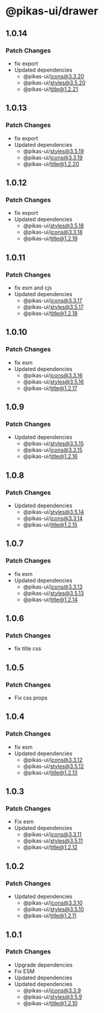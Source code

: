 # @pikas-ui/drawer

## 1.0.14

### Patch Changes

- fix export
- Updated dependencies
  - @pikas-ui/icons@3.3.20
  - @pikas-ui/styles@3.5.20
  - @pikas-ui/title@1.2.21

## 1.0.13

### Patch Changes

- fix export
- Updated dependencies
  - @pikas-ui/styles@3.5.19
  - @pikas-ui/icons@3.3.19
  - @pikas-ui/title@1.2.20

## 1.0.12

### Patch Changes

- fix export
- Updated dependencies
  - @pikas-ui/styles@3.5.18
  - @pikas-ui/icons@3.3.18
  - @pikas-ui/title@1.2.19

## 1.0.11

### Patch Changes

- fix esm and cjs
- Updated dependencies
  - @pikas-ui/icons@3.3.17
  - @pikas-ui/styles@3.5.17
  - @pikas-ui/title@1.2.18

## 1.0.10

### Patch Changes

- fix esm
- Updated dependencies
  - @pikas-ui/icons@3.3.16
  - @pikas-ui/styles@3.5.16
  - @pikas-ui/title@1.2.17

## 1.0.9

### Patch Changes

- Updated dependencies
  - @pikas-ui/styles@3.5.15
  - @pikas-ui/icons@3.3.15
  - @pikas-ui/title@1.2.16

## 1.0.8

### Patch Changes

- Updated dependencies
  - @pikas-ui/styles@3.5.14
  - @pikas-ui/icons@3.3.14
  - @pikas-ui/title@1.2.15

## 1.0.7

### Patch Changes

- fix esm
- Updated dependencies
  - @pikas-ui/icons@3.3.13
  - @pikas-ui/styles@3.5.13
  - @pikas-ui/title@1.2.14

## 1.0.6

### Patch Changes

- fix title css

## 1.0.5

### Patch Changes

- Fix css props

## 1.0.4

### Patch Changes

- fix esm
- Updated dependencies
  - @pikas-ui/icons@3.3.12
  - @pikas-ui/styles@3.5.12
  - @pikas-ui/title@1.2.13

## 1.0.3

### Patch Changes

- Fix esm
- Updated dependencies
  - @pikas-ui/icons@3.3.11
  - @pikas-ui/styles@3.5.11
  - @pikas-ui/title@1.2.12

## 1.0.2

### Patch Changes

- Updated dependencies
  - @pikas-ui/icons@3.3.10
  - @pikas-ui/styles@3.5.10
  - @pikas-ui/title@1.2.11

## 1.0.1

### Patch Changes

- Upgrade dependencies
- Fix ESM
- Updated dependencies
- Updated dependencies
  - @pikas-ui/icons@3.3.9
  - @pikas-ui/styles@3.5.9
  - @pikas-ui/title@1.2.10
